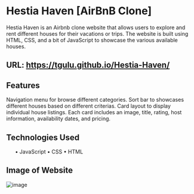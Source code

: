 # Hestia Haven [AirBnB Clone]

Hestia Haven is an Airbnb clone website that allows users to explore and rent different houses for their vacations or trips. The website is built using HTML, CSS, and a bit of JavaScript to showcase the various available houses.

## URL: https://tgulu.github.io/Hestia-Haven/

## Features
Navigation menu for browse different categories.
Sort bar to showcases different houses based on different criterias.
Card layout to display individual house listings.
Each card includes an image, title, rating, host information, availability dates, and pricing.

## Technologies Used

<ol>
• JavaScript
• CSS
• HTML

</ol>

## Image of Website
![image](https://github.com/tgulu/Hestia-Haven/assets/86728005/d86facea-7de0-4345-8f33-bc1144b6a380)